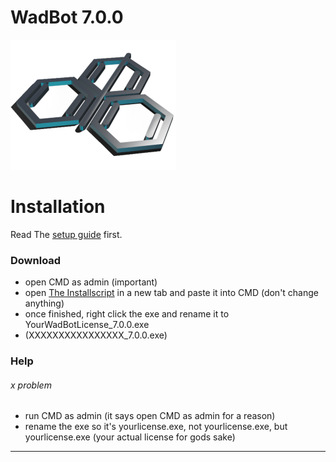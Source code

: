# WadBot 7.0.0

![WadBot Logo](/files/logo.png)

# Installation

Read The [setup guide](https://setup.wadbot.lol/) first.

### Download

- open CMD as admin (important)
- open [The Installscript](install.bat) in a new tab and paste it into CMD (don't change anything)
- once finished, right click the exe and rename it to YourWadBotLicense_7.0.0.exe
- (XXXXXXXXXXXXXXXX_7.0.0.exe)

### Help
###### x problem

- run CMD as admin (it says open CMD as admin for a reason)
- rename the exe so it's yourlicense.exe, not yourlicense.exe, but yourlicense.exe (your actual license for gods sake)


---
